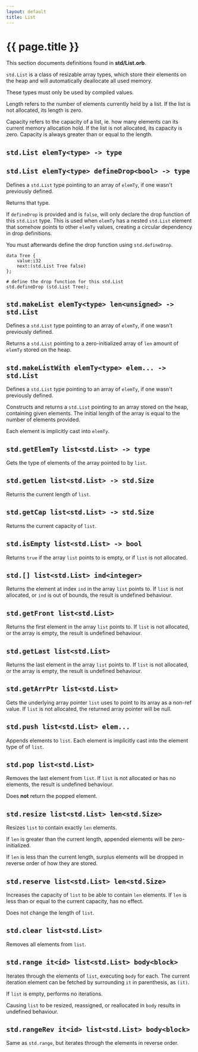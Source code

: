 ```yaml
---
layout: default
title: List
---
```

# {{ page.title }}

This section documents definitions found in **std/List.orb**.

`std.List` is a class of resizable array types, which store their elements on the heap and will automatically deallocate all used memory.

These types must only be used by compiled values.

Length refers to the number of elements currently held by a list. If the list is not allocated, its length is zero.

Capacity refers to the capacity of a list, ie. how many elements can its current memory allocation hold. If the list is not allocated, its capacity is zero. Capacity is always greater than or equal to the length.

## `std.List elemTy<type> -> type`

## `std.List elemTy<type> defineDrop<bool> -> type`

Defines a `std.List` type pointing to an array of `elemTy`, if one wasn't previously defined.

Returns that type.

If `defineDrop` is provided and is `false`, will only declare the drop function of this `std.List` type. This is used when `elemTy` has a nested `std.List` element that somehow points to other `elemTy` values, creating a circular dependency in drop definitions.

You must afterwards define the drop function using `std.defineDrop`.

```
data Tree {
    value:i32
    next:(std.List Tree false)
};

# define the drop function for this std.List
std.defineDrop (std.List Tree);
```

## `std.makeList elemTy<type> len<unsigned> -> std.List`

Defines a `std.List` type pointing to an array of `elemTy`, if one wasn't previously defined.

Returns a `std.List` pointing to a zero-initialized array of `len` amount of `elemTy` stored on the heap.

## `std.makeListWith elemTy<type> elem... -> std.List`

Defines a `std.List` type pointing to an array of `elemTy`, if one wasn't previously defined.

Constructs and returns a `std.List` pointing to an array stored on the heap, containing given elements. The initial length of the array is equal to the number of elements provided.

Each element is implicitly cast into `elemTy`.

## `std.getElemTy list<std.List> -> type`

Gets the type of elements of the array pointed to by `list`.

## `std.getLen list<std.List> -> std.Size`

Returns the current length of `list`.

## `std.getCap list<std.List> -> std.Size`

Returns the current capacity of `list`.

## `std.isEmpty list<std.List> -> bool`

Returns `true` if the array `list` points to is empty, or if `list` is not allocated.

## `std.[] list<std.List> ind<integer>`

Returns the element at index `ind` in the array `list` points to. If `list` is not allocated, or `ind` is out of bounds, the result is undefined behaviour.

## `std.getFront list<std.List>`

Returns the first element in the array `list` points to. If `list` is not allocated, or the array is empty, the result is undefined behaviour.

## `std.getLast list<std.List>`

Returns the last element in the array `list` points to. If `list` is not allocated, or the array is empty, the result is undefined behaviour.

## `std.getArrPtr list<std.List>`

Gets the underlying array pointer `list` uses to point to its array as a non-ref value. If `list` is not allocated, the returned array pointer will be null.

## `std.push list<std.List> elem...`

Appends elements to `list`. Each element is implicitly cast into the element type of of `list`.

## `std.pop list<std.List>`

Removes the last element from `list`. If `list` is not allocated or has no elements, the result is undefined behaviour.

Does **not** return the popped element.

## `std.resize list<std.List> len<std.Size>`

Resizes `list` to contain exactly `len` elements.

If `len` is greater than the current length, appended elements will be zero-initialized.

If `len` is less than the current length, surplus elements will be dropped in reverse order of how they are stored.

## `std.reserve list<std.List> len<std.Size>`

Increases the capacity of `list` to be able to contain `len` elements. If `len` is less than or equal to the current capacity, has no effect.

Does not change the length of `list`.

## `std.clear list<std.List>`

Removes all elements from `list`.

## `std.range it<id> list<std.List> body<block>`

Iterates through the elements of `list`, executing `body` for each. The current iteration element can be fetched by surrounding `it` in parenthesis, as `(it)`.

If `list` is empty, performs no iterations.

Causing `list` to be resized, reassigned, or reallocated in `body` results in undefined behaviour.

## `std.rangeRev it<id> list<std.List> body<block>`

Same as `std.range`, but iterates through the elements in reverse order.